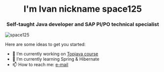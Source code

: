 
<h1 align="center">I'm Ivan nickname space125</h1>
<h3 align="center">Self-taught Java developer and SAP PI/PO technical specialist</h3>

<p align="left"> <img src="https://komarev.com/ghpvc/?username=space125" alt="space125" /> </p>


Here are some ideas to get you started:

- 🔭 I’m currently working on [Topjava course](https://github.com/Space125/topjava)
- 🌱 I’m currently learning Spring & Hibernate
- 📫 How to reach me: [e-mail](mailto:kurilov@list.ru?subject=[GitHub])

